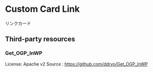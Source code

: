 # Custom Card Link
リンクカード

## Third-party resources
### Get_OGP_InWP
License: Apache v2
Source : https://github.com/ddryo/Get_OGP_InWP
